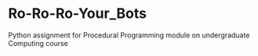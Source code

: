# Ro-Ro-Ro-Your_Bots
Python assignment for Procedural Programming module on undergraduate Computing course
